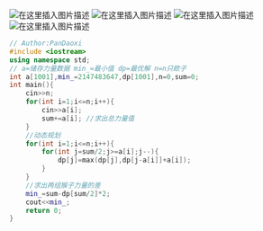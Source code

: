 ![在这里插入图片描述](https://pic.2ge.org/cdn/?url=https://img-blog.csdnimg.cn/b25f0736add84835a2dd674c80e819bb.png?x-oss-process=image/watermark,type_d3F5LXplbmhlaQ,shadow_50,text_Q1NETiBA5r2Y6YGT54a5,size_20,color_FFFFFF,t_70,g_se,x_16)
![在这里插入图片描述](https://pic.2ge.org/cdn/?url=https://img-blog.csdnimg.cn/b8db8e5ff989423a9aa3d340781d52e9.png?x-oss-process=image/watermark,type_d3F5LXplbmhlaQ,shadow_50,text_Q1NETiBA5r2Y6YGT54a5,size_20,color_FFFFFF,t_70,g_se,x_16)
![在这里插入图片描述](https://pic.2ge.org/cdn/?url=https://img-blog.csdnimg.cn/09fda5f84a3a4f1ea74128a63d77f686.png?x-oss-process=image/watermark,type_d3F5LXplbmhlaQ,shadow_50,text_Q1NETiBA5r2Y6YGT54a5,size_20,color_FFFFFF,t_70,g_se,x_16)
![在这里插入图片描述](https://pic.2ge.org/cdn/?url=https://img-blog.csdnimg.cn/af940b0b8c4c40d591fefcb30119c9c2.png?x-oss-process=image/watermark,type_d3F5LXplbmhlaQ,shadow_50,text_Q1NETiBA5r2Y6YGT54a5,size_20,color_FFFFFF,t_70,g_se,x_16)

```cpp
// Author:PanDaoxi
#include <iostream>
using namespace std;
// a=储存力量数据 min_=最小值 dp=最优解 n=n只欧子 
int a[1001],min_=2147483647,dp[1001],n=0,sum=0;
int main(){
	cin>>n;
	for(int i=1;i<=n;i++){
		cin>>a[i];
		sum+=a[i]; //求出总力量值 
	} 
	//动态规划
	for(int i=1;i<=n;i++){
		for(int j=sum/2;j>=a[i];j--){
			dp[j]=max(dp[j],dp[j-a[i]]+a[i]);
		}
	} 
	//求出两组猴子力量的差
	min_=sum-dp[sum/2]*2;
	cout<<min_; 
	return 0;
} 
```

